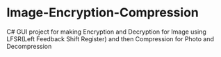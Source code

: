 # Image-Encryption-Compression
C# GUI project for making Encryption and Decryption for Image  using LFSR(Left Feedback Shift Register) and then Compression for Photo and Decompression
